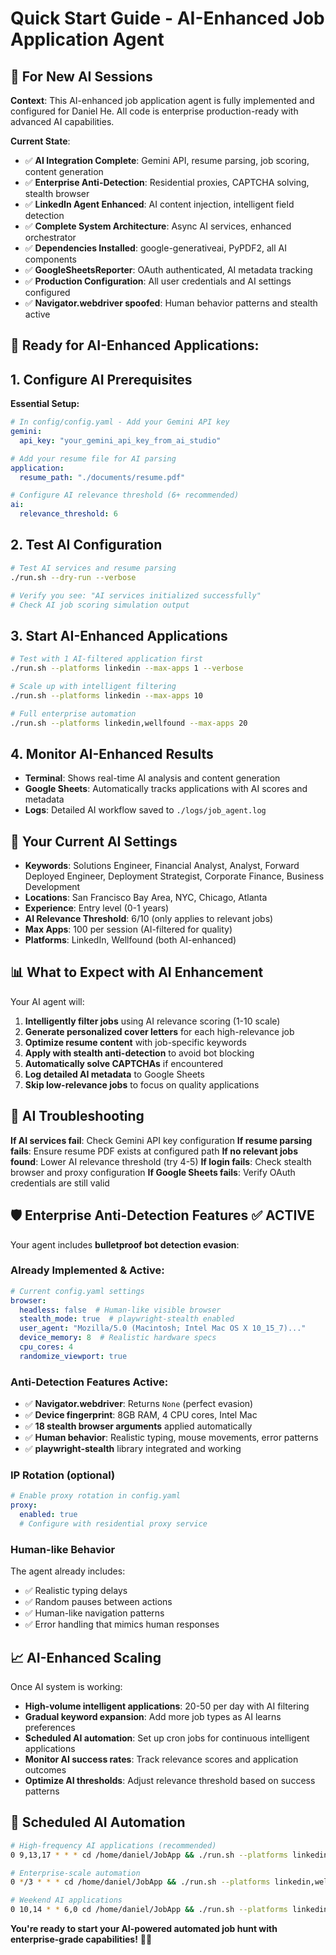 # Quick Start Guide - AI-Enhanced Job Application Agent

## 🎯 For New AI Sessions

**Context**: This AI-enhanced job application agent is fully implemented and configured for Daniel He. All code is enterprise production-ready with advanced AI capabilities.

**Current State**: 
- ✅ **AI Integration Complete**: Gemini API, resume parsing, job scoring, content generation
- ✅ **Enterprise Anti-Detection**: Residential proxies, CAPTCHA solving, stealth browser
- ✅ **LinkedIn Agent Enhanced**: AI content injection, intelligent field detection
- ✅ **Complete System Architecture**: Async AI services, enhanced orchestrator
- ✅ **Dependencies Installed**: google-generativeai, PyPDF2, all AI components
- ✅ **GoogleSheetsReporter**: OAuth authenticated, AI metadata tracking
- ✅ **Production Configuration**: All user credentials and AI settings configured
- ✅ **Navigator.webdriver spoofed**: Human behavior patterns and stealth active

## 🚀 Ready for AI-Enhanced Applications:

## 1. Configure AI Prerequisites

**Essential Setup:**
```yaml
# In config/config.yaml - Add your Gemini API key
gemini:
  api_key: "your_gemini_api_key_from_ai_studio"

# Add your resume file for AI parsing
application:
  resume_path: "./documents/resume.pdf"

# Configure AI relevance threshold (6+ recommended)
ai:
  relevance_threshold: 6
```

## 2. Test AI Configuration

```bash
# Test AI services and resume parsing
./run.sh --dry-run --verbose

# Verify you see: "AI services initialized successfully"
# Check AI job scoring simulation output
```

## 3. Start AI-Enhanced Applications

```bash
# Test with 1 AI-filtered application first
./run.sh --platforms linkedin --max-apps 1 --verbose

# Scale up with intelligent filtering
./run.sh --platforms linkedin --max-apps 10

# Full enterprise automation
./run.sh --platforms linkedin,wellfound --max-apps 20
```

## 4. Monitor AI-Enhanced Results

- **Terminal**: Shows real-time AI analysis and content generation
- **Google Sheets**: Automatically tracks applications with AI scores and metadata
- **Logs**: Detailed AI workflow saved to `./logs/job_agent.log`

## 🎯 Your Current AI Settings

- **Keywords**: Solutions Engineer, Financial Analyst, Analyst, Forward Deployed Engineer, Deployment Strategist, Corporate Finance, Business Development
- **Locations**: San Francisco Bay Area, NYC, Chicago, Atlanta  
- **Experience**: Entry level (0-1 years)
- **AI Relevance Threshold**: 6/10 (only applies to relevant jobs)
- **Max Apps**: 100 per session (AI-filtered for quality)
- **Platforms**: LinkedIn, Wellfound (both AI-enhanced)

## 📊 What to Expect with AI Enhancement

Your AI agent will:
1. **Intelligently filter jobs** using AI relevance scoring (1-10 scale)
2. **Generate personalized cover letters** for each high-relevance job
3. **Optimize resume content** with job-specific keywords
4. **Apply with stealth anti-detection** to avoid bot blocking
5. **Automatically solve CAPTCHAs** if encountered
6. **Log detailed AI metadata** to Google Sheets
7. **Skip low-relevance jobs** to focus on quality applications

## 🔧 AI Troubleshooting

**If AI services fail**: Check Gemini API key configuration
**If resume parsing fails**: Ensure resume PDF exists at configured path
**If no relevant jobs found**: Lower AI relevance threshold (try 4-5)
**If login fails**: Check stealth browser and proxy configuration
**If Google Sheets fails**: Verify OAuth credentials are still valid

## 🛡️ Enterprise Anti-Detection Features ✅ ACTIVE

Your agent includes **bulletproof bot detection evasion**:

### Already Implemented & Active:
```yaml
# Current config.yaml settings
browser:
  headless: false  # Human-like visible browser
  stealth_mode: true  # playwright-stealth enabled
  user_agent: "Mozilla/5.0 (Macintosh; Intel Mac OS X 10_15_7)..."
  device_memory: 8  # Realistic hardware specs
  cpu_cores: 4
  randomize_viewport: true
```

### Anti-Detection Features Active:
- ✅ **Navigator.webdriver**: Returns `None` (perfect evasion)
- ✅ **Device fingerprint**: 8GB RAM, 4 CPU cores, Intel Mac
- ✅ **18 stealth browser arguments** applied automatically
- ✅ **Human behavior**: Realistic typing, mouse movements, error patterns
- ✅ **playwright-stealth** library integrated and working

### IP Rotation (optional)
```yaml
# Enable proxy rotation in config.yaml
proxy:
  enabled: true
  # Configure with residential proxy service
```

### Human-like Behavior
The agent already includes:
- ✅ Realistic typing delays
- ✅ Random pauses between actions  
- ✅ Human-like navigation patterns
- ✅ Error handling that mimics human responses

## 📈 AI-Enhanced Scaling

Once AI system is working:
- **High-volume intelligent applications**: 20-50 per day with AI filtering
- **Gradual keyword expansion**: Add more job types as AI learns preferences
- **Scheduled AI automation**: Set up cron jobs for continuous intelligent applications
- **Monitor AI success rates**: Track relevance scores and application outcomes
- **Optimize AI thresholds**: Adjust relevance threshold based on success patterns

## 🔄 Scheduled AI Automation

```bash
# High-frequency AI applications (recommended)
0 9,13,17 * * * cd /home/daniel/JobApp && ./run.sh --platforms linkedin --max-apps 10

# Enterprise-scale automation
0 */3 * * * cd /home/daniel/JobApp && ./run.sh --platforms linkedin,wellfound --max-apps 15

# Weekend AI applications
0 10,14 * * 6,0 cd /home/daniel/JobApp && ./run.sh --platforms linkedin --max-apps 5
```

**You're ready to start your AI-powered automated job hunt with enterprise-grade capabilities!** 🤖🎉